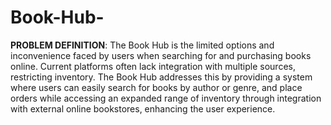 # Book-Hub-

**PROBLEM DEFINITION**: The Book Hub is the limited options and inconvenience faced by users when searching for and purchasing books online. Current platforms often lack integration with multiple sources, restricting inventory. The Book Hub addresses this by providing a system where users can easily search for books by author or genre, and place orders while accessing an expanded range of inventory through integration with external online bookstores, enhancing the user experience.
